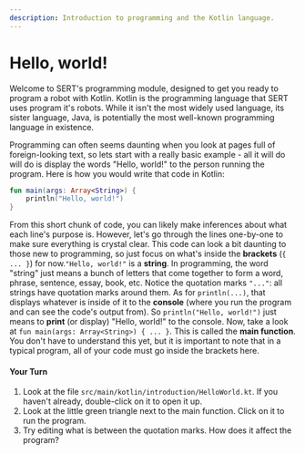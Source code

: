 ```yaml
---
description: Introduction to programming and the Kotlin language.
---
```


# Hello, world!

Welcome to SERT's programming module, designed to get you ready to program a robot with Kotlin. Kotlin is the programming language that SERT uses program it's robots. While it isn't the most widely used language, its sister language, Java, is potentially the most well-known programming language in existence. 

Programming can often seems daunting when you look at pages full of foreign-looking text, so lets start with a really basic example - all it will do will do is display the words "Hello, world!" to the person running the program. Here is how you would write that code in Kotlin:

```kotlin
fun main(args: Array<String>) {
    println("Hello, world!")
}
```

From this short chunk of code, you can likely make inferences about what each line's purpose is. However, let's go through the lines one-by-one to make sure everything is crystal clear. This code can look a bit daunting to those new to programming, so just focus on what's inside the **brackets** \(`{ ... }`\) for now.`"Hello, world!"` is a **string**. In programming, the word "string" just means a bunch of letters that come together to form a word, phrase, sentence, essay, book, etc. Notice the quotation marks `"..."`: all strings have quotation marks around them. As for `println(...)`, that displays whatever is inside of it to the **console** \(where you run the program and can see the code's output from\). So `println("Hello, world!")` just means to **print** \(or display\) "Hello, world!" to the console. Now, take a look at `fun main(args: Array<String>) { ... }`. This is called the **main function**. You don't have to understand this yet, but it is important to note that in a typical program, all of your code must go inside the brackets here.

#### Your Turn

1. Look at the file `src/main/kotlin/introduction/HelloWorld.kt`. If you haven't already, double-click on it to open it up.
2. Look at the little green triangle next to the main function. Click on it to run the program.
3. Try editing what is between the quotation marks. How does it affect the program?



